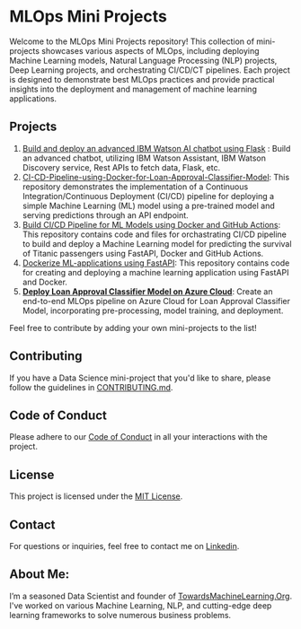# MLOps Mini Projects

Welcome to the MLOps Mini Projects repository! This collection of mini-projects showcases various aspects of MLOps, including deploying Machine Learning models, Natural Language Processing (NLP) projects, Deep Learning projects, and orchestrating CI/CD/CT pipelines. Each project is designed to demonstrate best MLOps practices and provide practical insights into the deployment and management of machine learning applications.

## Projects

1. [Build and deploy an advanced IBM Watson AI chatbot using Flask](https://github.com/Praveen76/Build-and-deploy-an-advanced-IBM-Watson-AI-chatbot-using-Flask) : Build an advanced chatbot, utilizing IBM Watson Assistant, IBM Watson Discovery service, Rest APIs to fetch data, Flask, etc.
2. [CI-CD-Pipeline-using-Docker-for-Loan-Approval-Classifier-Model](https://github.com/Praveen76/CI-CD-Pipeline-using-Docker-for-Loan-Approval-Classifier-Model/): This repository demonstrates the implementation of a Continuous Integration/Continuous Deployment (CI/CD) pipeline for deploying a simple Machine Learning (ML) model using a pre-trained model and serving predictions through an API endpoint.
3. [Build CI/CD Pipeline for ML Models using Docker and GitHub Actions](https://github.com/Praveen76/Build-CI-CD-pipeline-for-ML-models-using-Docker-and-GitHub-Actions): This repository contains code and files for orchastrating CI/CD pipeline to build and deploy a Machine Learning model for predicting the survival of Titanic passengers using FastAPI, Docker and GitHub Actions.
4. [Dockerize ML-applications using FastAPI](https://github.com/Praveen76/Dockerize-ML-applications-using-FastAPI/): This repository contains code for creating and deploying a machine learning application using FastAPI and Docker.
5. [**Deploy Loan Approval Classifier Model on Azure Cloud**](https://github.com/Praveen76/Deploy-Loan-Approval-Classifier-on-Azure-cloud): Create an end-to-end MLOps pipeline on Azure Cloud for Loan Approval Classifier Model, incorporating pre-processing, model training, and deployment.

Feel free to contribute by adding your own mini-projects to the list!

## Contributing

If you have a Data Science mini-project that you'd like to share, please follow the guidelines in [CONTRIBUTING.md](https://github.com/Praveen76/Data-Science-Mini-Projects/blob/main/contributing.md).

## Code of Conduct
Please adhere to our [Code of Conduct](https://github.com/Praveen76/Data-Science-Mini-Projects/blob/main/CODE_OF_CONDUCT.md) in all your interactions with the project.

## License

This project is licensed under the [MIT License](LICENSE).

## Contact

For questions or inquiries, feel free to contact me on [Linkedin](https://www.linkedin.com/in/praveen-kumar-anwla-49169266/).

## **About Me**:
I’m a seasoned Data Scientist and founder of [TowardsMachineLearning.Org](https://towardsmachinelearning.org/). I've worked on various Machine Learning, NLP, and cutting-edge deep learning frameworks to solve numerous business problems.
